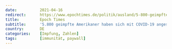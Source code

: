 ```yaml
---
date:          2021-04-16
redirect:      https://www.epochtimes.de/politik/ausland/5-800-geimpfte-amerikaner-haben-sich-mit-covid-19-angesteckt-74-tote-a3493967.html
title:         Epoch Times
subtitle:      '5.800 geimpfte Amerikaner haben sich mit COVID-19 angesteckt – 74 Tote'
country:       DE
categories:    [Impfung, Zahlen]
tags:          [immunität, paywall]
---
```

